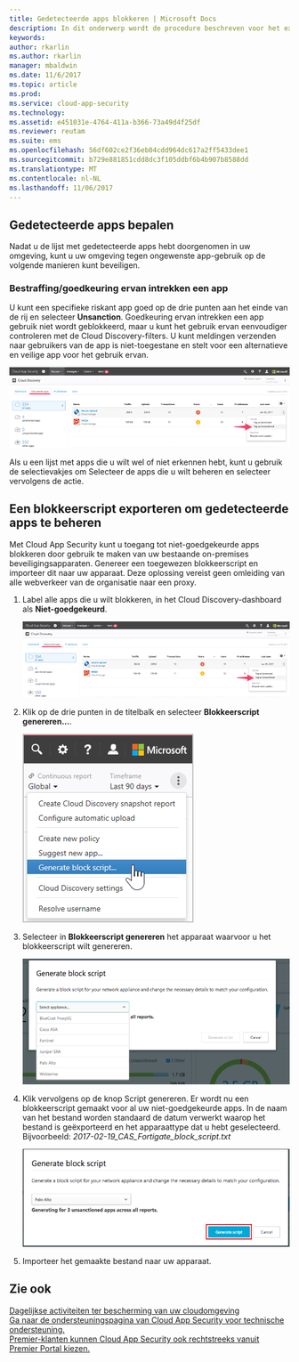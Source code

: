 ```yaml
---
title: Gedetecteerde apps blokkeren | Microsoft Docs
description: In dit onderwerp wordt de procedure beschreven voor het exporteren van blokkeerscripten voor gedetecteerde apps.
keywords: 
author: rkarlin
ms.author: rkarlin
manager: mbaldwin
ms.date: 11/6/2017
ms.topic: article
ms.prod: 
ms.service: cloud-app-security
ms.technology: 
ms.assetid: e451031e-4764-411a-b366-73a49d4f25df
ms.reviewer: reutam
ms.suite: ems
ms.openlocfilehash: 56df602ce2f36eb04cdd964dc617a2ff5433dee1
ms.sourcegitcommit: b729e881851cdd8dc3f105ddbf6b4b907b8588dd
ms.translationtype: MT
ms.contentlocale: nl-NL
ms.lasthandoff: 11/06/2017
---
```

## <a name="govern-discovered-apps"></a>Gedetecteerde apps bepalen

Nadat u de lijst met gedetecteerde apps hebt doorgenomen in uw omgeving, kunt u uw omgeving tegen ongewenste app-gebruik op de volgende manieren kunt beveiligen.

### <a name="sanctioningunsanctioning-an-app"></a>Bestraffing/goedkeuring ervan intrekken een app 

U kunt een specifieke riskant app goed op de drie punten aan het einde van de rij en selecteer **Unsanction**.
Goedkeuring ervan intrekken een app gebruik niet wordt geblokkeerd, maar u kunt het gebruik ervan eenvoudiger controleren met de Cloud Discovery-filters. U kunt meldingen verzenden naar gebruikers van de app is niet-toegestane en stelt voor een alternatieve en veilige app voor het gebruik ervan.

![Labelen als Niet-goedgekeurd](./media/tag-as-unsanctioned.png)  


Als u een lijst met apps die u wilt wel of niet erkennen hebt, kunt u gebruik de selectievakjes om Selecteer de apps die u wilt beheren en selecteer vervolgens de actie.


## <a name="export-a-block-script-to-govern-discovered-apps"></a>Een blokkeerscript exporteren om gedetecteerde apps te beheren

Met Cloud App Security kunt u toegang tot niet-goedgekeurde apps blokkeren door gebruik te maken van uw bestaande on-premises beveiligingsapparaten. Genereer een toegewezen blokkeerscript en importeer dit naar uw apparaat.
Deze oplossing vereist geen omleiding van alle webverkeer van de organisatie naar een proxy.

1. Label alle apps die u wilt blokkeren, in het Cloud Discovery-dashboard als **Niet-goedgekeurd**.

   ![Labelen als Niet-goedgekeurd](./media/tag-as-unsanctioned.png)  

2. Klik op de drie punten in de titelbalk en selecteer **Blokkeerscript genereren...**. 

   ![Blokkeerscript genereren](./media/generate-block-script.png)  

3. Selecteer in **Blokkeerscript genereren** het apparaat waarvoor u het blokkeerscript wilt genereren. 

   ![Pop-upvenster Blokkeerscript genereren](./media/generate-block-script-popup.png)  

4. Klik vervolgens op de knop Script genereren. Er wordt nu een blokkeerscript gemaakt voor al uw niet-goedgekeurde apps. In de naam van het bestand worden standaard de datum verwerkt waarop het bestand is geëxporteerd en het apparaattype dat u hebt geselecteerd. Bijvoorbeeld: *2017-02-19_CAS_Fortigate_block_script.txt* 

   ![Knop Blokkeerscript genereren](./media/generate-block-script-button.png)  

5. Importeer het gemaakte bestand naar uw apparaat.



## <a name="see-also"></a>Zie ook  
[Dagelijkse activiteiten ter bescherming van uw cloudomgeving](daily-activities-to-protect-your-cloud-environment.md)   
[Ga naar de ondersteuningspagina van Cloud App Security voor technische ondersteuning.](http://support.microsoft.com/oas/default.aspx?prid=16031)   
[Premier-klanten kunnen Cloud App Security ook rechtstreeks vanuit Premier Portal kiezen.](https://premier.microsoft.com/)  
  
  